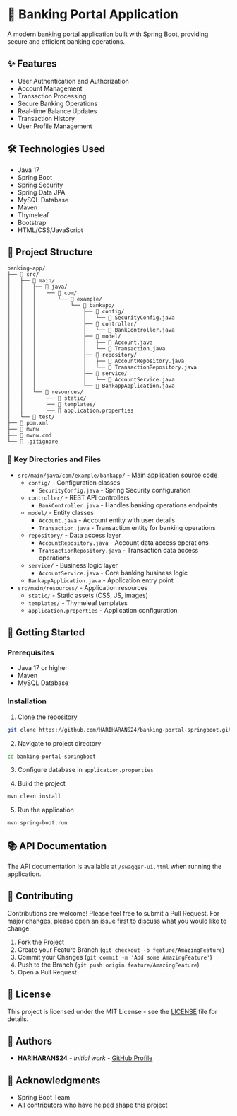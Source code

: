 # 🏦 Banking Portal Application

A modern banking portal application built with Spring Boot, providing secure and efficient banking operations.

## ✨ Features
- User Authentication and Authorization
- Account Management
- Transaction Processing 
- Secure Banking Operations
- Real-time Balance Updates
- Transaction History
- User Profile Management 
  
## 🛠 Technologies Used 
- Java 17 
- Spring Boot
- Spring Security
- Spring Data JPA
- MySQL Database
- Maven
- Thymeleaf
- Bootstrap
- HTML/CSS/JavaScript

## 📁 Project Structure
```
banking-app/
├── 📁 src/
│   ├── 📁 main/
│   │   ├── 📁 java/
│   │   │   └── 📁 com/
│   │   │       └── 📁 example/
│   │   │           └── 📁 bankapp/
│   │   │               ├── 📁 config/
│   │   │               │   └── 📄 SecurityConfig.java
│   │   │               ├── 📁 controller/
│   │   │               │   └── 📄 BankController.java
│   │   │               ├── 📁 model/
│   │   │               │   ├── 📄 Account.java
│   │   │               │   └── 📄 Transaction.java
│   │   │               ├── 📁 repository/
│   │   │               │   ├── 📄 AccountRepository.java
│   │   │               │   └── 📄 TransactionRepository.java
│   │   │               ├── 📁 service/
│   │   │               │   └── 📄 AccountService.java
│   │   │               └── 📄 BankappApplication.java
│   │   └── 📁 resources/
│   │       ├── 📁 static/
│   │       ├── 📁 templates/
│   │       └── 📄 application.properties
│   └── 📁 test/
├── 📄 pom.xml
├── 📄 mvnw
├── 📄 mvnw.cmd
└── 📄 .gitignore
```

### 📂 Key Directories and Files
- `src/main/java/com/example/bankapp/` - Main application source code
  - `config/` - Configuration classes
    - `SecurityConfig.java` - Spring Security configuration
  - `controller/` - REST API controllers
    - `BankController.java` - Handles banking operations endpoints
  - `model/` - Entity classes
    - `Account.java` - Account entity with user details
    - `Transaction.java` - Transaction entity for banking operations
  - `repository/` - Data access layer
    - `AccountRepository.java` - Account data access operations
    - `TransactionRepository.java` - Transaction data access operations
  - `service/` - Business logic layer
    - `AccountService.java` - Core banking business logic
  - `BankappApplication.java` - Application entry point
- `src/main/resources/` - Application resources
  - `static/` - Static assets (CSS, JS, images)
  - `templates/` - Thymeleaf templates
  - `application.properties` - Application configuration

## 🚀 Getting Started

### Prerequisites
- Java 17 or higher
- Maven
- MySQL Database

### Installation
1. Clone the repository
```bash
git clone https://github.com/HARIHARANS24/banking-portal-springboot.git
```

2. Navigate to project directory
```bash
cd banking-portal-springboot
```

3. Configure database in `application.properties`

4. Build the project
```bash
mvn clean install
```

5. Run the application
```bash
mvn spring-boot:run
```

## 📚 API Documentation
The API documentation is available at `/swagger-ui.html` when running the application.

## 🤝 Contributing
Contributions are welcome! Please feel free to submit a Pull Request. For major changes, please open an issue first to discuss what you would like to change.

1. Fork the Project
2. Create your Feature Branch (`git checkout -b feature/AmazingFeature`)
3. Commit your Changes (`git commit -m 'Add some AmazingFeature'`)
4. Push to the Branch (`git push origin feature/AmazingFeature`)
5. Open a Pull Request

## 📄 License
This project is licensed under the MIT License - see the [LICENSE](LICENSE) file for details.

## 👥 Authors
- **HARIHARANS24** - *Initial work* - [GitHub Profile](https://github.com/HARIHARANS24)

## 🙏 Acknowledgments
- Spring Boot Team
- All contributors who have helped shape this project 
